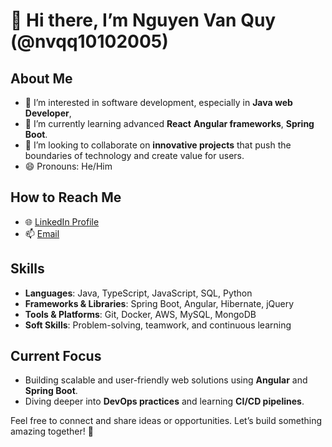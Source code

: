 # 👋 Hi there, I’m Nguyen Van Quy (@nvqq10102005)

## About Me
- 👀 I’m interested in software development, especially in **Java web Developer**,
- 🌱 I’m currently learning advanced **React** **Angular frameworks**, **Spring Boot**.
- 💞️ I’m looking to collaborate on **innovative projects** that push the boundaries of technology and create value for users.  
- 😄 Pronouns: He/Him  

## How to Reach Me
- 🌐 [LinkedIn Profile](https://www.linkedin.com/in/nguyen-van-quy-46a458217/)  
- 📫 [Email](nvqq43@gamil.com)  

## Skills
- **Languages**: Java, TypeScript, JavaScript, SQL, Python  
- **Frameworks & Libraries**: Spring Boot, Angular, Hibernate, jQuery  
- **Tools & Platforms**: Git, Docker, AWS, MySQL, MongoDB  
- **Soft Skills**: Problem-solving, teamwork, and continuous learning  

## Current Focus
- Building scalable and user-friendly web solutions using **Angular** and **Spring Boot**.  
- Diving deeper into **DevOps practices** and learning **CI/CD pipelines**.  

Feel free to connect and share ideas or opportunities. Let’s build something amazing together! 🚀
